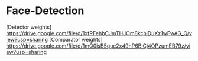 # Face-Detection
[Detector weights] https://drive.google.com/file/d/1xfRFehbCJmTHJOm8kchiDuXz1wFwAG_Q/view?usp=sharing
[Comparator weights] https://drive.google.com/file/d/1mQ0isB5quc2x49hP6BiCj4OPzumEB79z/view?usp=sharing
